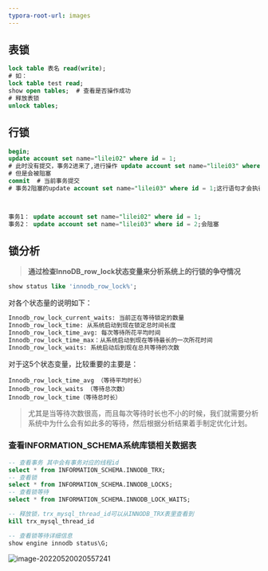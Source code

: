 ```yaml
---
typora-root-url: images
---
```


## 表锁

```sql
lock table 表名 read(write);
# 如：
lock table test read;
show open tables;  # 查看是否操作成功
# 释放表锁
unlock tables;
```

## 行锁

```sql
begin;
update account set name="lilei02" where id = 1;
# 此时没有提交，事务2进来了,进行操作 update account set name="lilei03" where id = 1;
# 但是会被阻塞
commit  # 当前事务提交
# 事务2阻塞的update account set name="lilei03" where id = 1;这行语句才会执行



事务1： update account set name="lilei02" where id = 1;
事务2： update account set name="lilei03" where id = 2;会阻塞
```

## 锁分析

> **通过检查InnoDB_row_lock状态变量来分析系统上的行锁的争夺情况**

```sql
show status like 'innodb_row_lock%';
```

对各个状态量的说明如下：

```sql
Innodb_row_lock_current_waits: 当前正在等待锁定的数量
Innodb_row_lock_time: 从系统启动到现在锁定总时间长度
Innodb_row_lock_time_avg: 每次等待所花平均时间
Innodb_row_lock_time_max：从系统启动到现在等待最长的一次所花时间
Innodb_row_lock_waits: 系统启动后到现在总共等待的次数
```

对于这5个状态变量，比较重要的主要是：

```
Innodb_row_lock_time_avg （等待平均时长）
Innodb_row_lock_waits （等待总次数）
Innodb_row_lock_time（等待总时长）
```

> 尤其是当等待次数很高，而且每次等待时长也不小的时候，我们就需要分析系统中为什么会有如此多的等待，然后根据分析结果着手制定优化计划。

### **查看INFORMATION_SCHEMA系统库锁相关数据表**

```sql
-- 查看事务 其中会有事务对应的线程id
select * from INFORMATION_SCHEMA.INNODB_TRX;
-- 查看锁
select * from INFORMATION_SCHEMA.INNODB_LOCKS;
-- 查看锁等待
select * from INFORMATION_SCHEMA.INNODB_LOCK_WAITS;

-- 释放锁，trx_mysql_thread_id可以从INNODB_TRX表里查看到
kill trx_mysql_thread_id

-- 查看锁等待详细信息
show engine innodb status\G;
```

![image-20220520020557241](/image-20220520020557241.png)